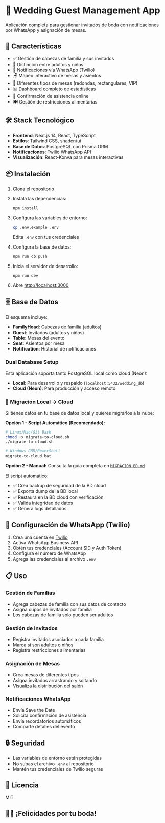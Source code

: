 # 💒 Wedding Guest Management App

Aplicación completa para gestionar invitados de boda con notificaciones por WhatsApp y asignación de mesas.

## 🚀 Características

- ✅ Gestión de cabezas de familia y sus invitados
- 👶 Distinción entre adultos y niños
- 📱 Notificaciones vía WhatsApp (Twilio)
- 🪑 Mapeo interactivo de mesas y asientos
- 🎨 Diferentes tipos de mesas (redondas, rectangulares, VIP)
- 📊 Dashboard completo de estadísticas
- 📝 Confirmación de asistencia online
- 🍽️ Gestión de restricciones alimentarias

## 🛠️ Stack Tecnológico

- **Frontend**: Next.js 14, React, TypeScript
- **Estilos**: Tailwind CSS, shadcn/ui
- **Base de Datos**: PostgreSQL con Prisma ORM
- **Notificaciones**: Twilio WhatsApp API
- **Visualización**: React-Konva para mesas interactivas

## 📦 Instalación

1. Clona el repositorio
2. Instala las dependencias:
   ```bash
   npm install
   ```

3. Configura las variables de entorno:
   ```bash
   cp .env.example .env
   ```
   Edita `.env` con tus credenciales

4. Configura la base de datos:
   ```bash
   npm run db:push
   ```

5. Inicia el servidor de desarrollo:
   ```bash
   npm run dev
   ```

6. Abre [http://localhost:3000](http://localhost:3000)

## 🗄️ Base de Datos

El esquema incluye:
- **FamilyHead**: Cabezas de familia (adultos)
- **Guest**: Invitados (adultos y niños)
- **Table**: Mesas del evento
- **Seat**: Asientos por mesa
- **Notification**: Historial de notificaciones

### Dual Database Setup

Esta aplicación soporta tanto PostgreSQL local como cloud (Neon):
- **Local**: Para desarrollo y respaldo (`localhost:5432/wedding_db`)
- **Cloud (Neon)**: Para producción y acceso remoto

### 🔄 Migración Local → Cloud

Si tienes datos en tu base de datos local y quieres migrarlos a la nube:

**Opción 1 - Script Automático (Recomendado):**
```bash
# Linux/Mac/Git Bash
chmod +x migrate-to-cloud.sh
./migrate-to-cloud.sh

# Windows CMD/PowerShell
migrate-to-cloud.bat
```

**Opción 2 - Manual:**
Consulta la guía completa en [`MIGRACION_BD.md`](./MIGRACION_BD.md)

El script automático:
- ✅ Crea backup de seguridad de la BD cloud
- ✅ Exporta dump de la BD local
- ✅ Restaura en la BD cloud con verificación
- ✅ Valida integridad de datos
- ✅ Genera logs detallados

## 📱 Configuración de WhatsApp (Twilio)

1. Crea una cuenta en [Twilio](https://www.twilio.com/)
2. Activa WhatsApp Business API
3. Obtén tus credenciales (Account SID y Auth Token)
4. Configura el número de WhatsApp
5. Agrega las credenciales al archivo `.env`

## 📋 Uso

### Gestión de Familias
- Agrega cabezas de familia con sus datos de contacto
- Asigna cupos de invitados por familia
- Los cabezas de familia solo pueden ser adultos

### Gestión de Invitados
- Registra invitados asociados a cada familia
- Marca si son adultos o niños
- Registra restricciones alimentarias

### Asignación de Mesas
- Crea mesas de diferentes tipos
- Asigna invitados arrastrando y soltando
- Visualiza la distribución del salón

### Notificaciones WhatsApp
- Envía Save the Date
- Solicita confirmación de asistencia
- Envía recordatorios automáticos
- Comparte detalles del evento

## 🔒 Seguridad

- Las variables de entorno están protegidas
- No subas el archivo `.env` al repositorio
- Mantén tus credenciales de Twilio seguras

## 📄 Licencia

MIT

## 👰🤵 ¡Felicidades por tu boda!

